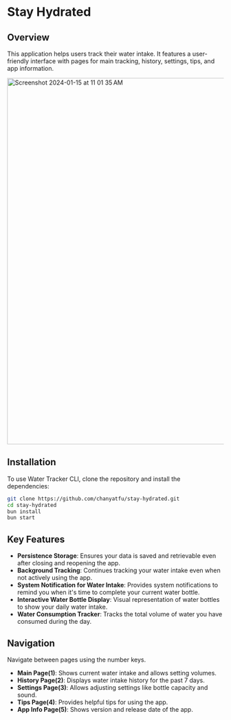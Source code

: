 # Stay Hydrated

## Overview

This application helps users track their water intake. It features a user-friendly interface with pages for main tracking, history, settings, tips, and app information.

<img width="853" alt="Screenshot 2024-01-15 at 11 01 35 AM" src="https://github.com/chanyatfu/stay-hydrated/assets/45863731/ae8e93ff-c5ca-4c91-86ce-dc887e0446cc">

## Installation

To use Water Tracker CLI, clone the repository and install the dependencies:

```bash
git clone https://github.com/chanyatfu/stay-hydrated.git
cd stay-hydrated
bun install
bun start
```

## Key Features

- **Persistence Storage**: Ensures your data is saved and retrievable even after closing and reopening the app.
- **Background Tracking**: Continues tracking your water intake even when not actively using the app.
- **System Notification for Water Intake**: Provides system notifications to remind you when it's time to complete your current water bottle.
- **Interactive Water Bottle Display**: Visual representation of water bottles to show your daily water intake.
- **Water Consumption Tracker**: Tracks the total volume of water you have consumed during the day.

## Navigation

Navigate between pages using the number keys.

- **Main Page(1)**: Shows current water intake and allows setting volumes.
- **History Page(2)**: Displays water intake history for the past 7 days.
- **Settings Page(3)**: Allows adjusting settings like bottle capacity and sound.
- **Tips Page(4)**: Provides helpful tips for using the app.
- **App Info Page(5)**: Shows version and release date of the app.
